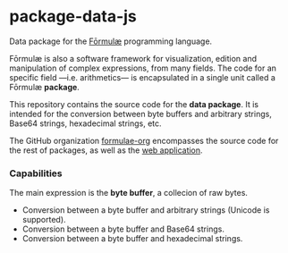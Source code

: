 # package-data-js

Data package for the [Fōrmulæ](https://formulae.org) programming language.

Fōrmulæ is also a software framework for visualization, edition and manipulation of complex expressions, from many fields. The code for an specific field —i.e. arithmetics— is encapsulated in a single unit called a Fōrmulæ **package**.

This repository contains the source code for the **data package**. It is intended for the conversion between byte buffers and arbitrary strings, Base64 strings, hexadecimal strings, etc.

The GitHub organization [formulae-org](https://github.com/formulae-org) encompasses the source code for the rest of packages, as well as the [web application](https://github.com/formulae-org/formulae-js).

<!--
Take a look at this [tutorial](https://formulae.org/?script=tutorials/Complex) to know the capabilities of the Fōrmulæ arithmetic package.
-->

### Capabilities ###

The main expression is the **byte buffer**, a collecion of raw bytes.

* Conversion between a byte buffer and arbitrary strings (Unicode is supported).
* Conversion between a byte buffer and Base64 strings.
* Conversion between a byte buffer and hexadecimal strings.
